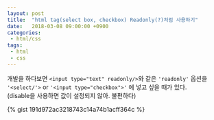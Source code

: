 ```yaml
---
layout: post
title:  "html tag(select box, checkbox) Readonly(?)처럼 사용하기"
date:   2018-03-08 09:00:00 +0900
categories:
 - html/css
tags: 
 - html
 - css
---
```

개발을 하다보면 `<input type="text" readonly/>`와 같은 `'readonly'` 옵션을 `'<select/'>` or `'<input type="checkbox">'` 에 넣고 싶을 때가 있다.  
(disable을 사용하면 값이 설정되지 않아. 불편하다)

{% gist 191d972ac3218743c14a74b1acff364c %}

